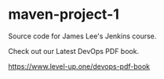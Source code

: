 # maven-project-1
Source code for James Lee's Jenkins course.

Check out our Latest DevOps PDF book.

https://www.level-up.one/devops-pdf-book
